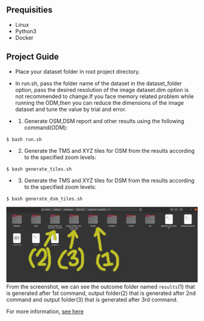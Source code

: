 ## Prequisities

- Linux
- Python3
- Docker

## Project Guide

- Place your dataset folder in root project directory.
- In run.sh, pass the folder name of the dataset in the dataset_folder option, pass the desired resolution of the image dataset.dim option is not recommended to change.If you face memory related problem while running the ODM,then you can reduce the dimensions of the image dataset and tune the value by trial and error.

- 1. Generate OSM,DSM report and other results using the following command(ODM):

```
$ bash run.sh
```

- 2. Generate the TMS and XYZ tiles for OSM from the results according to the specified zoom levels:

```
$ bash generate_tiles.sh
```

- 3. Generate the TMS and XYZ tiles for DSM from the results according to the specified zoom levels:

```
$ bash generate_dsm_tiles.sh
```

![alt text](https://github.com/Sajid576/odm-gdal-python/blob/master/Outcome_Screenshot.png)
From the screenshot, we can see the outcome folder named `results`(1) that is generated after 1st command, output folder(2) that is generated after 2nd command and output folder(3) that is generated after 3rd command.

For more information, [see here](https://github.com/OpenDroneMap/ODM)
